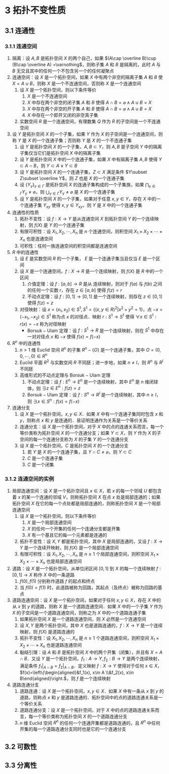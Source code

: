 # 3 拓扑不变性质

## 3.1 连通性
### 3.1.1 连通空间
1. 隔离：设 $A, B$ 是拓扑空间 $X$ 的两个自己，如果 $(A\cap \overline B)\cup (B\cap \overline A) =\varnothing$，则称子集 $A$ 和 $B$ 是隔离的，此时 $A$ 与 $B$ 无交且其中的任何一个不包含另一个的任何凝聚点
2. 连通空间：设 $X$ 是一个拓扑空间，如果 $X$ 中有两个非空的隔离子集 $A$ 和 $B$ 使 $X=A\cup B$，则称 $X$ 是一个不连通空间，否则称 $X$ 是一个连通空间
    1. 设 $X$ 是一个拓扑空间，则以下条件等价
        1. $X$ 是一个不连通空间
        2. $X$ 中存在两个非空的闭子集 $A$ 和 $B$ 使得 $A\cap B=\varnothing \wedge A\cup B=X$
        3. $X$ 中存在两个非空的开子集 $A$ 和 $B$ 使得 $A\cap B=\varnothing \wedge A\cup B=X$
        4. $X$ 中存在一个即开又闭的非空真子集
    2. 实数空间 $R$ 是一个连通空间，有理数集 $Q$ 作为 $R$ 的子空间是一个不连通空间
3. 设 $Y$ 是拓扑空间 $X$ 的一个子集，如果 $Y$ 作为 $X$ 的子空间是一个连通空间，则称 $Y$ 是 $X$ 的一个连通子集；否则称 $Y$ 是 $X$ 的一个不连通子集
    1. 设 $Y$ 是拓扑空间 $X$ 的一个子集，$A, B\subset Y$，则 $A, B$ 是子空间 $Y$ 中的隔离子集仅当它们是拓扑空间 $X$ 中的隔离子集
    2. 设 $Y$ 是拓扑空间 $X$ 中的一个连通子集，如果 $X$ 中有隔离子集 $A, B$ 使得 $Y\subset A\cap B$，则 $Y\subset A\vee Y\subset B$
    3. 设 $Y$ 是拓扑空间 $X$ 的一个连通子集，$Z\subset X$ 满足条件 $Y\subset Z\subset \overline Y$，则 $Z$ 也是 $X$ 的一个连通子集
    4. 设 $\{Y_\gamma\}_{\gamma \in \Gamma}$ 是拓扑空间 $X$ 的连通子集构成的一个子集族，如果 $\bigcap_{\gamma\in \Gamma}Y_\gamma \neq\varnothing$，则 $\bigcup_{\gamma\in \Gamma}Y_\gamma \neq\varnothing$ 是 $X$ 的一个连通子集
    5. 设 $Y$ 是拓扑空间 $X$ 的一个子集，如果对于任意 $x, y\in Y$，存在 $X$ 中的一个连通子集 $Y_{xy}$ 使得 $x, y\in Y_{xy}$，则 $Y$ 是 $X$ 中的一个连通子集
4. 连通性的性质
    1. 拓扑不变性：设 $f: X\to Y$ 是从连通空间 $X$ 到拓扑空间 $Y$ 的一个连续映射，则 $f(X)$ 是 $Y$ 的一个连通子集
    2. 有限可积性：设 $X_1, X_2, \cdots, X_n$ 是 $n$ 个连通空间，则积空间 $X_1 \times X_2 \times \cdots \times X_n$ 也是连通空间
    3. 可积性：任何一族连通空间的积空间都是连通空间
5. $R$ 中的连通性
    1. 设 $E$ 是实数空间 $R$ 的一个子集， $E$ 是一个连通子集当且仅当 $E$ 是一个区间
    2. 设 $X$ 是一个连通空间，$f: X\to R$ 是一个连续映射，则 $f(X)$ 是 $R$ 中的一个区间
        1. 介值定理：设 $f: [a, b]\to R$ 是从 连续映射，则对于 $f(a)$ 与 $f(b)$ 之间的任何一个实数 $r$，存在 $z\in [a, b]$ 使得 $f(z)=r$
        2. 不动点定理：设 $f: [0, 1]\to [0, 1]$ 是一个连续映射，则存在 $z\in [0, 1]$ 使得 $f(z)=z$
    3. 对径映射：设 $x=(x_1, x_2)\in S^1, S^1=\{(x, y\in R)^2|x^2+y^2=1\}$，点 $-x=(-x_1, -x_2)\in S^1$ 称为点 $x$ 的对径点．映射 $r: S^1\to S^1$ 使得 $\forall x\in S^1: r(x)=-x$ 称为对径映射
        - $\mathrm{Borsuk-Ulam}$ 定理：设 $f: S^1\to R$ 是一个连续映射，则在 $S^1$ 中存在一对对径点 $x$ 和 $-x$ 使得 $f(x)=f(-x)$
6. $R^n$ 中的连通性
    1. $n>1$ 维 $\mathrm{Euclid}$  空间 $R^n$ 的子集 $R^n-\{O\}$ 是一个连通子集，其中 $O=(0, 0, \cdots, 0)\in R^n$
    2. $\mathrm{Euclid}$ 平面 $R^2$ 与实数空间 $R$ 不同胚；进一步地，如果 $n\neq l$，则 $R^n$ 与 $R^l$ 不同胚
    3. 高维形式的不动点定理与 $\mathrm{Borsuk-Ulam}$ 定理
        1. 不动点定理：设 $f: E^n\to E^n$ 是一个连续映射，其中 $E^n$ 是 $n$ 维闭球体，则 $\exists z\in E^n: f(z)=z$
        2. $\mathrm{Borsuk-Ulam}$ 定理：设 $f: S^n\to R^l$ 是一个连续映射，其中 $n\geqslant l$，则 $\exists x\in S^n: f(x)=f(-x)$
7. 连通分支
    1. 设 $X$ 是一个拓扑空间，$x, y\in X$．如果 $X$ 中有一个连通子集同时包含 $x$ 和 $y$，则称点 $x$ 和 $y$ 是连通的．易证明连通作为关系是一个等价关系
    2. 连通分支：设 $X$ 是一个拓扑空间，对于 $X$ 中的点的连通关系而言，每一个等价类称为拓扑空间 $X$ 的一个连通分支；如果 $Y\subset X$，则 $Y$ 作为 $X$ 的子空间的每一个连通分支称为 $X$ 的子集 $Y$ 的一个连通分支
    3. 设 $X$ 是一个拓扑空间，$C$ 是拓扑空间 $X$ 的一个连通分支
        1. 若 $Y$ 是 $X$ 的一个连通子集，且 $Y\cap C\neq \varnothing$，则 $Y\subset C$
        2. $C$ 是一个连通子集
        3. $C$ 是一个闭集

### 3.1.2 连通空间的实例
1. 局部连通空间：设 $X$ 是一个拓扑空间且 $x\in X$，若 $x$ 的每一个邻域 $U$ 都包含着 $x$ 的某一个连通的邻域 $V$，则称拓扑空间 $X$ 在点 $x$ 处是局部连通的；如果拓扑空间 $X$ 在它的每一个点处都是局部连通的，则称拓扑空间 $X$ 是一个局部连通空间
    1. 设 $X$ 是一个拓扑空间，则以下条件等价
        1. $X$ 是一个局部连通空间
        2. $X$ 的任何一个开集的任何一个连通分支都是开集
        3. $X$ 有一个基且它的每一个元素都是连通的
    2. 拓扑不变性：设 $X, Y$ 都是拓扑空间，其中 $X$ 是局部连通的，又设 $f: X\to Y$ 是一个连续开映射，则 $f(X)$ 是一个局部连通空间
    3. 有限可积性：设 $X_1, X_2, \cdots, X_n$ 是 $n\geqslant 1$ 个局部连通空间，则积空间 $X_1 \times X_2 \times \cdots \times X_n$ 也是局部连通空间
2. 道路：设 $X$ 是一个拓扑空间，从单位闭区间 $[0, 1]$ 到 $X$ 的每一个连续映射 $f: [0, 1] \to X$ 称作 $X$ 中的一条道路
    1. $f(0), f(1)$ 分别称作道路 $f$ 的起点和终点
    2. 当 $f(0)=f(1)$ 时，此道路被称为回路，其起点（及终点）被称为回路的基点
3. 道路连通空间：设 $X$ 是一个拓扑空间，如果对于任何 $x, y\in X$，存在 $X$ 中的从 $x$ 到 $y$ 的道路，则称 $X$ 是一个道路连通空间．如果 $X$ 中的一个子集 $Y$ 作为 $X$ 的子空间是一个道路连通空间，则称之为 $X$ 中的一个道路连通子集
    1. 如果拓扑空间 $X$ 是一个道路连通空间，则 $X$ 必然是一个连通空间
    2. 设 $X, Y$ 是两个拓扑空间，其中 $X$ 也是道路连通的，$f: X\to Y$ 是一个连续映射，则 $f(X)$ 是道路连通的
    3. 拓扑不变性：设 $X_1, X_2, \cdots, X_n$ 是 $n\geqslant 1$ 个道路连通空间，则积空间 $X_1 \times X_2 \times \cdots \times X_n$ 也是道路连通空间
    4. 黏结引理：设 $A$ 和 $B$ 是拓扑空间 $X$ 中的两个开集（闭集），并且有 $X=A\cap B$．又设 $Y$ 是一个拓扑空间，$f_1: A\to Y, f_2: B\to Y$ 是两个连续映射，满足条件 $f_1|_{A\cap B} = f_2|_{A\cap B}$．定义映射 $f: X\to Y$ 使得对于任何 $x\in X$，$f(x)=\left\{\begin{aligned}&f_1(x), x\in A \\&f_2(x), x\in B\end{aligned}\right.$，则 $f$ 是一个连续映射
4. 道路连通分支
    1. 道路连通：设 $X$ 是一个拓扑空间，$x, y\in X$．如果 $X$ 中有一条从 $x$ 到 $y$ 的道路，则称点 $x$ 和 $y$ 是道路连通的．拓扑空间中的点的道路连通关系是一个等价关系
    2. 道路连通分支：设 $X$ 是一个拓扑空间，对于 $X$ 中的点的道路连通关系而言，每一个等价类称为拓扑空间 $X$ 的一个道路连通分支
    3. $n$ 维 $\mathrm{Euclid}$ 空间 $R^n$ 的任何一个连通开集都是道路连通的，且 $R^n$ 中任何开集的每一个道路连通分支同时也是它的一个连通分支

## 3.2 可数性

## 3.3 分离性
